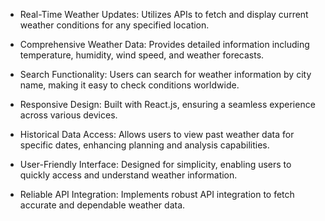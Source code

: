 - Real-Time Weather Updates: Utilizes APIs to fetch and display current weather conditions for any specified location.
  
- Comprehensive Weather Data: Provides detailed information including temperature, humidity, wind speed, and weather forecasts.
  
- Search Functionality: Users can search for weather information by city name, making it easy to check conditions worldwide.
  
- Responsive Design: Built with React.js, ensuring a seamless experience across various devices.
  
- Historical Data Access: Allows users to view past weather data for specific dates, enhancing planning and analysis capabilities.
  
- User-Friendly Interface: Designed for simplicity, enabling users to quickly access and understand weather information.
  
- Reliable API Integration: Implements robust API integration to fetch accurate and dependable weather data.
  